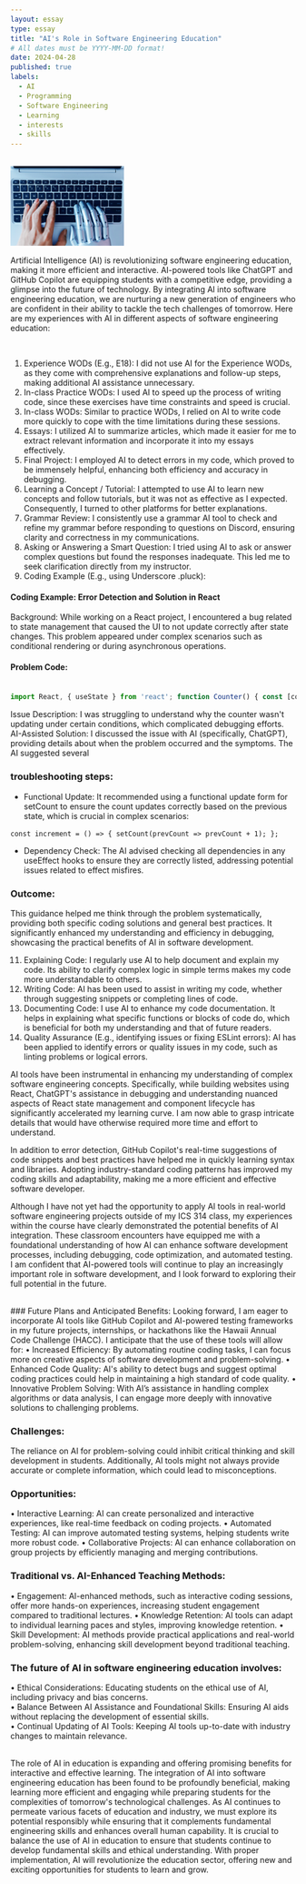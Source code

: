 ```yaml
---
layout: essay
type: essay
title: "AI's Role in Software Engineering Education"
# All dates must be YYYY-MM-DD format!
date: 2024-04-28
published: true
labels:
  - AI
  - Programming
  - Software Engineering
  - Learning
  - interests
  - skills
---
```

<br />
<img width="200px" height="140px" class="rounded float-start pe-4" src="../img/AI.png">

Artificial Intelligence (AI) is revolutionizing software engineering education, making it more efficient and interactive. AI-powered tools like ChatGPT and GitHub Copilot are equipping students with a competitive edge, providing a glimpse into the future of technology. By integrating AI into software engineering education, we are nurturing a new generation of engineers who are confident in their ability to tackle the tech challenges of tomorrow.
Here are my experiences with AI in different aspects of software engineering education:

<br />

1.	Experience WODs (E.g., E18): I did not use AI for the Experience WODs, as they come with comprehensive explanations and follow-up steps, making additional AI assistance unnecessary. 
2.	In-class Practice WODs: I used AI to speed up the process of writing code, since these exercises have time constraints and speed is crucial.
3.	In-class WODs: Similar to practice WODs, I relied on AI to write code more quickly to cope with the time limitations during these sessions.
4.	Essays: I utilized AI to summarize articles, which made it easier for me to extract relevant information and incorporate it into my essays effectively.
5.	Final Project: I employed AI to detect errors in my code, which proved to be immensely helpful, enhancing both efficiency and accuracy in debugging.
6.	Learning a Concept / Tutorial: I attempted to use AI to learn new concepts and follow tutorials, but it was not as effective as I expected. Consequently, I turned to other platforms for better explanations.
7.	Grammar Review: I consistently use a grammar AI tool to check and refine my grammar before responding to questions on Discord, ensuring clarity and correctness in my communications.
8.	Asking or Answering a Smart Question: I tried using AI to ask or answer complex questions but found the responses inadequate. This led me to seek clarification directly from my instructor.
9.	Coding Example (E.g., using Underscore .pluck):
    
#### Coding Example: Error Detection and Solution in React

Background: While working on a React project, I encountered a bug related to state management that caused the UI to not update correctly after state changes. This problem appeared under complex scenarios such as conditional rendering or during asynchronous operations.

#### Problem Code:
```jsx

import React, { useState } from 'react'; function Counter() { const [count, setCount] = useState(0); const increment = () => { setCount(count + 1); }; return ( <div> <p>{count}</p> <button onClick={increment}>Increment</button> </div> ); }

```

Issue Description: I was struggling to understand why the counter wasn't updating under certain conditions, which complicated debugging efforts.
AI-Assisted Solution: I discussed the issue with AI (specifically, ChatGPT), providing details about when the problem occurred and the symptoms. The AI suggested several 

### troubleshooting steps:
- Functional Update: It recommended using a functional update form for setCount to ensure the count updates correctly based on the previous state, which is crucial in complex scenarios:

```
const increment = () => { setCount(prevCount => prevCount + 1); };
```

- Dependency Check: The AI advised checking all dependencies in any useEffect hooks to ensure they are correctly listed, addressing potential issues related to effect misfires.

### Outcome: 
This guidance helped me think through the problem systematically, providing both specific coding solutions and general best practices. It significantly enhanced my understanding and efficiency in debugging, showcasing the practical benefits of AI in software development.

11.	Explaining Code: I regularly use AI to help document and explain my code. Its ability to clarify complex logic in simple terms makes my code more understandable to others.
12.	Writing Code: AI has been used to assist in writing my code, whether through suggesting snippets or completing lines of code.
13.	Documenting Code: I use AI to enhance my code documentation. It helps in explaining what specific functions or blocks of code do, which is beneficial for both my understanding and that of future readers.
14.	Quality Assurance (E.g., identifying issues or fixing ESLint errors): AI has been applied to identify errors or quality issues in my code, such as linting problems or logical errors.
    
AI tools have been instrumental in enhancing my understanding of complex software engineering concepts. Specifically, while building websites using React, ChatGPT's assistance in debugging and understanding nuanced aspects of React state management and component lifecycle has significantly accelerated my learning curve. I am now able to grasp intricate details that would have otherwise required more time and effort to understand.

In addition to error detection, GitHub Copilot's real-time suggestions of code snippets and best practices have helped me in quickly learning syntax and libraries. Adopting industry-standard coding patterns has improved my coding skills and adaptability, making me a more efficient and effective software developer.

Although I have not yet had the opportunity to apply AI tools in real-world software engineering projects outside of my ICS 314 class, my experiences within the course have clearly demonstrated the potential benefits of AI integration. These classroom encounters have equipped me with a foundational understanding of how AI can enhance software development processes, including debugging, code optimization, and automated testing. I am confident that AI-powered tools will continue to play an increasingly important role in software development, and I look forward to exploring their full potential in the future.

<br />
### Future Plans and Anticipated Benefits: 
Looking forward, I am eager to incorporate AI tools like GitHub Copilot and AI-powered testing frameworks in my future projects, internships, or hackathons like the Hawaii Annual Code Challenge (HACC). I anticipate that the use of these tools will allow for:
•	Increased Efficiency: By automating routine coding tasks, I can focus more on creative aspects of software development and problem-solving.
•	Enhanced Code Quality: AI's ability to detect bugs and suggest optimal coding practices could help in maintaining a high standard of code quality.
•	Innovative Problem Solving: With AI’s assistance in handling complex algorithms or data analysis, I can engage more deeply with innovative solutions to challenging problems.

### Challenges: 
The reliance on AI for problem-solving could inhibit critical thinking and skill development in students. Additionally, AI tools might not always provide accurate or complete information, which could lead to misconceptions.

### Opportunities:
•	Interactive Learning: AI can create personalized and interactive experiences, like real-time feedback on coding projects.
•	Automated Testing: AI can improve automated testing systems, helping students write more robust code.
•	Collaborative Projects: AI can enhance collaboration on group projects by efficiently managing and merging contributions.

### Traditional vs. AI-Enhanced Teaching Methods:
•	Engagement: AI-enhanced methods, such as interactive coding sessions, offer more hands-on experiences, increasing student engagement compared to traditional lectures.
•	Knowledge Retention: AI tools can adapt to individual learning paces and styles, improving knowledge retention.
•	Skill Development: AI methods provide practical applications and real-world problem-solving, enhancing skill development beyond traditional teaching.

### The future of AI in software engineering education involves:
•	Ethical Considerations: Educating students on the ethical use of AI, including privacy and bias concerns. <br />
•	Balance Between AI Assistance and Foundational Skills: Ensuring AI aids without replacing the development of essential skills. <br />
•	Continual Updating of AI Tools: Keeping AI tools up-to-date with industry changes to maintain relevance.

<br />
The role of AI in education is expanding and offering promising benefits for interactive and effective learning. The integration of AI into software engineering education has been found to be profoundly beneficial, making learning more efficient and engaging while preparing students for the complexities of tomorrow's technological challenges. As AI continues to permeate various facets of education and industry, we must explore its potential responsibly while ensuring that it complements fundamental engineering skills and enhances overall human capability. It is crucial to balance the use of AI in education to ensure that students continue to develop fundamental skills and ethical understanding. With proper implementation, AI will revolutionize the education sector, offering new and exciting opportunities for students to learn and grow.
